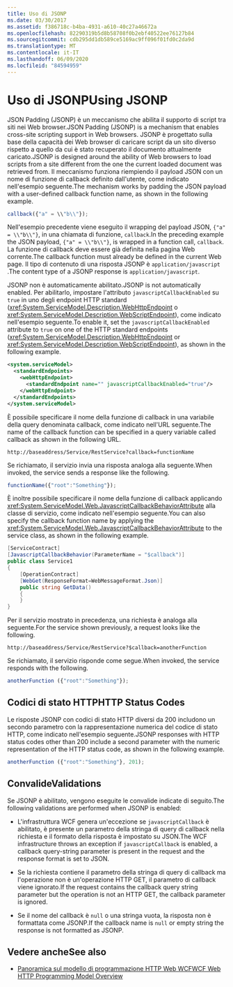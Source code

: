 ```yaml
---
title: Uso di JSONP
ms.date: 03/30/2017
ms.assetid: f386718c-b4ba-4931-a610-40c27a46672a
ms.openlocfilehash: 82290319b5d8b58708f0b2ebf40522ee76127b84
ms.sourcegitcommit: cdb295dd1db589ce5169ac9ff096f01fd0c2da9d
ms.translationtype: MT
ms.contentlocale: it-IT
ms.lasthandoff: 06/09/2020
ms.locfileid: "84594959"
---
```

# <a name="using-jsonp"></a><span data-ttu-id="ea484-102">Uso di JSONP</span><span class="sxs-lookup"><span data-stu-id="ea484-102">Using JSONP</span></span>

<span data-ttu-id="ea484-103">JSON Padding (JSONP) è un meccanismo che abilita il supporto di script tra siti nei Web browser.</span><span class="sxs-lookup"><span data-stu-id="ea484-103">JSON Padding (JSONP) is a mechanism that enables cross-site scripting support in Web browsers.</span></span> <span data-ttu-id="ea484-104">JSONP è progettato sulla base della capacità dei Web browser di caricare script da un sito diverso rispetto a quello da cui è stato recuperato il documento attualmente caricato.</span><span class="sxs-lookup"><span data-stu-id="ea484-104">JSONP is designed around the ability of Web browsers to load scripts from a site different from the one the current loaded document was retrieved from.</span></span> <span data-ttu-id="ea484-105">Il meccanismo funziona riempiendo il payload JSON con un nome di funzione di callback definito dall'utente, come indicato nell'esempio seguente.</span><span class="sxs-lookup"><span data-stu-id="ea484-105">The mechanism works by padding the JSON payload with a user-defined callback function name, as shown in the following example.</span></span>

```javascript
callback({"a" = \\"b\\"});
```

<span data-ttu-id="ea484-106">Nell'esempio precedente viene eseguito il wrapping del payload JSON, `{"a" = \\"b\\"}`, in una chiamata di funzione, `callback`.</span><span class="sxs-lookup"><span data-stu-id="ea484-106">In the preceding example the JSON payload, `{"a" = \\"b\\"}`, is wrapped in a function call, `callback`.</span></span> <span data-ttu-id="ea484-107">La funzione di callback deve essere già definita nella pagina Web corrente.</span><span class="sxs-lookup"><span data-stu-id="ea484-107">The callback function must already be defined in the current Web page.</span></span> <span data-ttu-id="ea484-108">Il tipo di contenuto di una risposta JSONP è `application/javascript` .</span><span class="sxs-lookup"><span data-stu-id="ea484-108">The content type of a JSONP response is `application/javascript`.</span></span>

<span data-ttu-id="ea484-109">JSONP non è automaticamente abilitato.</span><span class="sxs-lookup"><span data-stu-id="ea484-109">JSONP is not automatically enabled.</span></span> <span data-ttu-id="ea484-110">Per abilitarlo, impostare l'attributo `javascriptCallbackEnabled` su `true` in uno degli endpoint HTTP standard (<xref:System.ServiceModel.Description.WebHttpEndpoint> o <xref:System.ServiceModel.Description.WebScriptEndpoint>), come indicato nell'esempio seguente.</span><span class="sxs-lookup"><span data-stu-id="ea484-110">To enable it, set the `javascriptCallbackEnabled` attribute to `true` on one of the HTTP standard endpoints (<xref:System.ServiceModel.Description.WebHttpEndpoint> or <xref:System.ServiceModel.Description.WebScriptEndpoint>), as shown in the following example.</span></span>

```xml
<system.serviceModel>
  <standardEndpoints>
    <webHttpEndpoint>
      <standardEndpoint name="" javascriptCallbackEnabled="true"/>
    </webHttpEndpoint>
  </standardEndpoints>
</system.serviceModel>
```

<span data-ttu-id="ea484-111">È possibile specificare il nome della funzione di callback in una variabile della query denominata callback, come indicato nell'URL seguente.</span><span class="sxs-lookup"><span data-stu-id="ea484-111">The name of the callback function can be specified in a query variable called callback as shown in the following URL.</span></span>

`http://baseaddress/Service/RestService?callback=functionName`

<span data-ttu-id="ea484-112">Se richiamato, il servizio invia una risposta analoga alla seguente.</span><span class="sxs-lookup"><span data-stu-id="ea484-112">When invoked, the service sends a response like the following.</span></span>

```javascript
functionName({"root":"Something"});
```  

<span data-ttu-id="ea484-113">È inoltre possibile specificare il nome della funzione di callback applicando <xref:System.ServiceModel.Web.JavascriptCallbackBehaviorAttribute> alla classe di servizio, come indicato nell'esempio seguente.</span><span class="sxs-lookup"><span data-stu-id="ea484-113">You can also specify the callback function name by applying the <xref:System.ServiceModel.Web.JavascriptCallbackBehaviorAttribute> to the service class, as shown in the following example.</span></span>

```csharp
[ServiceContract]
[JavascriptCallbackBehavior(ParameterName = "$callback")]
public class Service1
{
    [OperationContract]
    [WebGet(ResponseFormat=WebMessageFormat.Json)]
    public string GetData()
    {
    }
}
```

<span data-ttu-id="ea484-114">Per il servizio mostrato in precedenza, una richiesta è analoga alla seguente.</span><span class="sxs-lookup"><span data-stu-id="ea484-114">For the service shown previously, a request looks like the following.</span></span>

`http://baseaddress/Service/RestService?$callback=anotherFunction`

<span data-ttu-id="ea484-115">Se richiamato, il servizio risponde come segue.</span><span class="sxs-lookup"><span data-stu-id="ea484-115">When invoked, the service responds with the following.</span></span>

```javascript
anotherFunction ({"root":"Something"});
```

## <a name="http-status-codes"></a><span data-ttu-id="ea484-116">Codici di stato HTTP</span><span class="sxs-lookup"><span data-stu-id="ea484-116">HTTP Status Codes</span></span>

<span data-ttu-id="ea484-117">Le risposte JSONP con codici di stato HTTP diversi da 200 includono un secondo parametro con la rappresentazione numerica del codice di stato HTTP, come indicato nell'esempio seguente.</span><span class="sxs-lookup"><span data-stu-id="ea484-117">JSONP responses with HTTP status codes other than 200 include a second parameter with the numeric representation of the HTTP status code, as shown in the following example.</span></span>

```javascript
anotherFunction ({"root":"Something"}, 201);
```

## <a name="validations"></a><span data-ttu-id="ea484-118">Convalide</span><span class="sxs-lookup"><span data-stu-id="ea484-118">Validations</span></span>

<span data-ttu-id="ea484-119">Se JSONP è abilitato, vengono eseguite le convalide indicate di seguito.</span><span class="sxs-lookup"><span data-stu-id="ea484-119">The following validations are performed when JSONP is enabled:</span></span>

- <span data-ttu-id="ea484-120">L'infrastruttura WCF genera un'eccezione se `javascriptCallback` è abilitato, è presente un parametro della stringa di query di callback nella richiesta e il formato della risposta è impostato su JSON.</span><span class="sxs-lookup"><span data-stu-id="ea484-120">The WCF infrastructure throws an exception if `javascriptCallback` is enabled, a callback query-string parameter is present in the request and the response format is set to JSON.</span></span>

- <span data-ttu-id="ea484-121">Se la richiesta contiene il parametro della stringa di query di callback ma l'operazione non è un'operazione HTTP GET, il parametro di callback viene ignorato.</span><span class="sxs-lookup"><span data-stu-id="ea484-121">If the request contains the callback query string parameter but the operation is not an HTTP GET, the callback parameter is ignored.</span></span>

- <span data-ttu-id="ea484-122">Se il nome del callback è `null` o una stringa vuota, la risposta non è formattata come JSONP.</span><span class="sxs-lookup"><span data-stu-id="ea484-122">If the callback name is `null` or empty string the response is not formatted as JSONP.</span></span>

## <a name="see-also"></a><span data-ttu-id="ea484-123">Vedere anche</span><span class="sxs-lookup"><span data-stu-id="ea484-123">See also</span></span>

- [<span data-ttu-id="ea484-124">Panoramica sul modello di programmazione HTTP Web WCF</span><span class="sxs-lookup"><span data-stu-id="ea484-124">WCF Web HTTP Programming Model Overview</span></span>](wcf-web-http-programming-model-overview.md)
